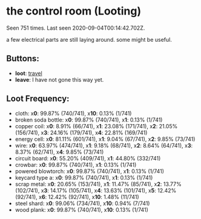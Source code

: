 # the control room (Looting)

Seen 751 times. Last seen 2020-09-04T00:14:42.702Z.

a few electrical parts are still laying around. some might be useful.

## Buttons:

- **loot**: [travel](travel-travel.md)
- **leave**: I have not gone this way yet.

## Loot Frequency:

  - cloth: x**0**: 99.87% (740/741), x**10**: 0.13% (1/741)
  - broken soda bottle: x**0**: 99.87% (740/741), x**1**: 0.13% (1/741)
  - copper coil: x**0**: 8.91% (66/741), x**1**: 23.08% (171/741), x**2**: 21.05% (156/741), x**3**: 24.16% (179/741), x**4**: 22.81% (169/741)
  - energy cell: x**0**: 81.11% (601/741), x**1**: 9.04% (67/741), x**2**: 9.85% (73/741)
  - wire: x**0**: 63.97% (474/741), x**1**: 9.18% (68/741), x**2**: 8.64% (64/741), x**3**: 8.37% (62/741), x**4**: 9.85% (73/741)
  - circuit board: x**0**: 55.20% (409/741), x**1**: 44.80% (332/741)
  - crowbar: x**0**: 99.87% (740/741), x**1**: 0.13% (1/741)
  - powered blowtorch: x**0**: 99.87% (740/741), x**1**: 0.13% (1/741)
  - keycard type a: x**0**: 99.87% (740/741), x**1**: 0.13% (1/741)
  - scrap metal: x**0**: 20.65% (153/741), x**1**: 11.47% (85/741), x**2**: 13.77% (102/741), x**3**: 14.17% (105/741), x**4**: 13.63% (101/741), x**5**: 12.42% (92/741), x**6**: 12.42% (92/741), x**10**: 1.48% (11/741)
  - steel shard: x**0**: 99.06% (734/741), x**10**: 0.94% (7/741)
  - wood plank: x**0**: 99.87% (740/741), x**10**: 0.13% (1/741)